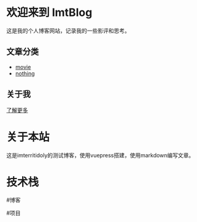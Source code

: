 # 欢迎来到 ImtBlog

这是我的个人博客网站，记录我的一些影评和思考。

## 文章分类

- [movie](articles/movie/)
- [nothing](articles/category2/)

## 关于我

[了解更多](about/)

# 关于本站
这是imterritidoly的测试博客，使用vuepress搭建，使用markdown编写文章。

# 技术栈



#博客



#项目



